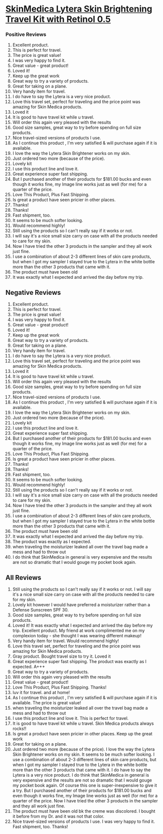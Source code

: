 # [SkinMedica Lytera Skin Brightening Travel Kit with Retinol 0.5](https://products.checkmycream.com/products/SkinMedica-Lytera-Skin-Brightening-Travel-Kit-with-Retinol-0.5.html)

### Positive Reviews

<ol>
      <li>Excellent product.</li>
      <li>This is perfect for travel.</li>
      <li>The price is great value!</li>
      <li>I was very happy to find it.  </li>
      <li>Great value - great product!</li>
      <li>Loved it!</li>
      <li>Keep up the great work</li>
      <li>Great way to try a variety of products.</li>
      <li>Great for taking on a plane.</li>
      <li>Very handy item for travel.</li>
      <li>I do have to say the Lytera is a very nice product.</li>
      <li>Love this travel set, perfect for traveling and the price point was amazing for Skin Medica products.</li>
      <li>Loved it</li>
      <li>It is good to have travel kit while u travel.</li>
      <li>Will order this again very pleased with the results</li>
      <li>Good size samples, great way to try before spending on full size products.</li>
      <li>Nice travel-sized versions of products I use.  </li>
      <li>As I continue this product , I&#x27;m very satisfied &amp; will purchase again if it is available.</li>
      <li>I love the way the Lytera Skin Brightener works on my skin.</li>
      <li>Just ordered two more (because of the price).</li>
      <li>Lovely kit</li>
      <li>I use this product line and love it.  </li>
      <li>Great experience super fast shipping.</li>
      <li>But I purchased another of their products for $181.00 bucks and even though it works fine, my Image line works just as well (for me) for a quarter of the price.</li>
      <li>Love This Product, Plus Fast Shipping.</li>
      <li>Is great a product have seen pricier in other places.</li>
      <li>Thanks!</li>
      <li>Thanks!</li>
      <li>Fast shipment, too.</li>
      <li>It seems to be much softer looking.</li>
      <li>Would recommend highly!</li>
      <li>Still using the products so I can&#x27;t really say if it works or not.</li>
      <li>I will say it&#x27;s a nice small size carry on case with all the products needed to care for my skin.</li>
      <li>Now I have tried the other 3 products in the sampler and they all work just fine.</li>
      <li>I use a combination of about 2-3 different lines of skin care products, but when I got my sampler I stayed true to the Lytera in the white bottle more than the other 3 products that came with it.</li>
      <li>The product must have been old</li>
      <li>It was exactly what I expected and arrived the day before my trip.</li>
</ol>


<h2>Negative Reviews</h2>
<ol>
<li> Excellent product.</li>
<li> This is perfect for travel.</li>
<li> The price is great value!</li>
<li> I was very happy to find it.  </li>
<li> Great value - great product!</li>
<li> Loved it!</li>
<li> Keep up the great work</li>
<li> Great way to try a variety of products.</li>
<li> Great for taking on a plane.</li>
<li> Very handy item for travel.</li>
<li> I do have to say the Lytera is a very nice product.</li>
<li> Love this travel set, perfect for traveling and the price point was amazing for Skin Medica products.</li>
<li> Loved it</li>
<li> It is good to have travel kit while u travel.</li>
<li> Will order this again very pleased with the results</li>
<li> Good size samples, great way to try before spending on full size products.</li>
<li> Nice travel-sized versions of products I use.  </li>
<li> As I continue this product , I&#x27;m very satisfied &amp; will purchase again if it is available.</li>
<li> I love the way the Lytera Skin Brightener works on my skin.</li>
<li> Just ordered two more (because of the price).</li>
<li> Lovely kit</li>
<li> I use this product line and love it.  </li>
<li> Great experience super fast shipping.</li>
<li> But I purchased another of their products for $181.00 bucks and even though it works fine, my Image line works just as well (for me) for a quarter of the price.</li>
<li> Love This Product, Plus Fast Shipping.</li>
<li> Is great a product have seen pricier in other places.</li>
<li> Thanks!</li>
<li> Thanks!</li>
<li> Fast shipment, too.</li>
<li> It seems to be much softer looking.</li>
<li> Would recommend highly!</li>
<li> Still using the products so I can&#x27;t really say if it works or not.</li>
<li> I will say it&#x27;s a nice small size carry on case with all the products needed to care for my skin.</li>
<li> Now I have tried the other 3 products in the sampler and they all work just fine.</li>
<li> I use a combination of about 2-3 different lines of skin care products, but when I got my sampler I stayed true to the Lytera in the white bottle more than the other 3 products that came with it.</li>
<li> The product must have been old</li>
<li> It was exactly what I expected and arrived the day before my trip.</li>
<li> The product was exactly as I expected.</li>
<li> when traveling the moisturizer leaked all over the travel bag made a mess and had to throw out</li>
<li> I do think that SkinMedica in general is very expensive and the results are not so dramatic that I would gouge my pocket book again.</li>
</ol>

<h2>All Reviews</h2>

<ol>
    <li> Still using the products so I can&#x27;t really say if it works or not. I will say it&#x27;s a nice small size carry on case with all the products needed to care for my skin.</li>
    <li> Lovely kit however I would have preferred a moisturizer rather than a Defense Sunscreen SPF 30.</li>
    <li> Good size samples, great way to try before spending on full size products.</li>
    <li> Loved it! It was exactly what I expected and arrived the day before my trip. Excellent product. My friend at work complimented me on my complexion today - she thought I was wearing different makeup!</li>
    <li> Very handy item for travel. Would recommend highly!</li>
    <li> Love this travel set, perfect for traveling and the price point was amazing for Skin Medica products.</li>
    <li> Gray product. Bought travel size to try it. Loved it</li>
    <li> Great experience super fast shipping. The product was exactly as I expected. A+++</li>
    <li> Great way to try a variety of products.</li>
    <li> Will order this again very pleased with the results</li>
    <li> Great value - great product!</li>
    <li> Love This Product, Plus Fast Shipping. Thanks!</li>
    <li> luv it for travel. and at home!</li>
    <li> As I continue this product , I&#x27;m very satisfied &amp; will purchase again if it is available. The price is great value!</li>
    <li> when traveling the moisturizer leaked all over the travel bag made a mess and had to throw out</li>
    <li> I use this product line and love it.  This is perfect for travel.</li>
    <li> It is good to have travel kit while u travel. Skin Medica products always rocks!!</li>
    <li> Is great a product have seen pricier in other places. Keep up the great work</li>
    <li> Great for taking on a plane.</li>
    <li> Just ordered two more (because of the price). I love the way the Lytera Skin Brightener works on my skin. It seems to be much softer looking. I use a combination of about 2-3 different lines of skin care products, but when I got my sampler I stayed true to the Lytera in the white bottle more than the other 3 products that came with it. I do have to say the Lytera is a very nice product. I do think that SkinMedica in general is very expensive and the results are not so dramatic that I would gouge my pocket book again. Of course this one is super-inexpensive to give it a try. But I purchased another of their products for $181.00 bucks and even though it works fine, my Image line works just as well (for me) for a quarter of the price. Now I have tried the other 3 products in the sampler and they all work just fine.</li>
    <li> The product must have been old bk the creme was discolored.  I bought it before from my Dr. and it was not that color.</li>
    <li> Nice travel-sized versions of products I use.  I was very happy to find it.  Fast shipment, too. Thanks!</li>
</ol>




